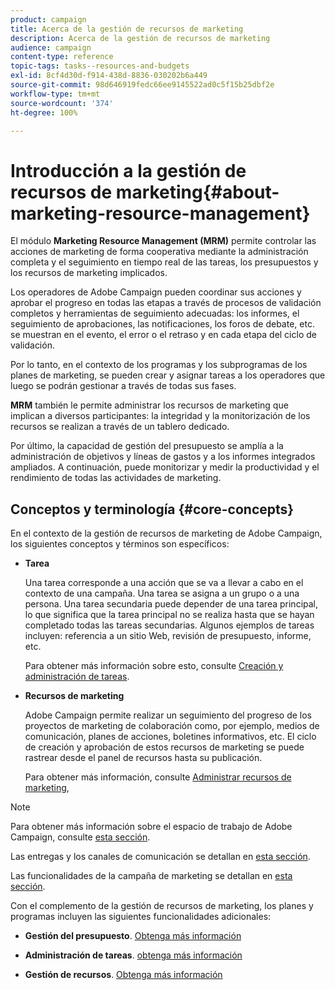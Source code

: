 ```yaml
---
product: campaign
title: Acerca de la gestión de recursos de marketing
description: Acerca de la gestión de recursos de marketing
audience: campaign
content-type: reference
topic-tags: tasks--resources-and-budgets
exl-id: 8cf4d30d-f914-438d-8836-030202b6a449
source-git-commit: 98d646919fedc66ee9145522ad0c5f15b25dbf2e
workflow-type: tm+mt
source-wordcount: '374'
ht-degree: 100%

---
```


# Introducción a la gestión de recursos de marketing{#about-marketing-resource-management}

<!--
>[!AVAILABILITY]
>
>:warning: This capability is not available in Campaign v8. [Learn more](https://experienceleague.adobe.com/docs/campaign/campaign-v8/campaign-home.html)
-->

El módulo **Marketing Resource Management (MRM)** permite controlar las acciones de marketing de forma cooperativa mediante la administración completa y el seguimiento en tiempo real de las tareas, los presupuestos y los recursos de marketing implicados.

Los operadores de Adobe Campaign pueden coordinar sus acciones y aprobar el progreso en todas las etapas a través de procesos de validación completos y herramientas de seguimiento adecuadas: los informes, el seguimiento de aprobaciones, las notificaciones, los foros de debate, etc. se muestran en el evento, el error o el retraso y en cada etapa del ciclo de validación.

Por lo tanto, en el contexto de los programas y los subprogramas de los planes de marketing, se pueden crear y asignar tareas a los operadores que luego se podrán gestionar a través de todas sus fases.

**MRM** también le permite administrar los recursos de marketing que implican a diversos participantes: la integridad y la monitorización de los recursos se realizan a través de un tablero dedicado.

Por último, la capacidad de gestión del presupuesto se amplía a la administración de objetivos y líneas de gastos y a los informes integrados ampliados. A continuación, puede monitorizar y medir la productividad y el rendimiento de todas las actividades de marketing.

## Conceptos y terminología {#core-concepts}

En el contexto de la gestión de recursos de marketing de Adobe Campaign, los siguientes conceptos y términos son específicos:

* **Tarea**

   Una tarea corresponde a una acción que se va a llevar a cabo en el contexto de una campaña. Una tarea se asigna a un grupo o a una persona. Una tarea secundaria puede depender de una tarea principal, lo que significa que la tarea principal no se realiza hasta que se hayan completado todas las tareas secundarias. Algunos ejemplos de tareas incluyen: referencia a un sitio Web, revisión de presupuesto, informe, etc.

   Para obtener más información sobre esto, consulte [Creación y administración de tareas](../../campaign/using/creating-and-managing-tasks.md).

* **Recursos de marketing**

   Adobe Campaign permite realizar un seguimiento del progreso de los proyectos de marketing de colaboración como, por ejemplo, medios de comunicación, planes de acciones, boletines informativos, etc. El ciclo de creación y aprobación de estos recursos de marketing se puede rastrear desde el panel de recursos hasta su publicación.

   Para obtener más información, consulte [Administrar recursos de marketing](../../campaign/using/managing-marketing-resources.md),

>[!NOTE]
>
>Para obtener más información sobre el espacio de trabajo de Adobe Campaign, consulte [esta sección](../../platform/using/adobe-campaign-workspace.md).
>  
>Las entregas y los canales de comunicación se detallan en [esta sección](../../delivery/using/steps-about-delivery-creation-steps.md).
>
>Las funcionalidades de la campaña de marketing se detallan en [esta sección](../../campaign/using/accessing-marketing-campaigns.md).

Con el complemento de la gestión de recursos de marketing, los planes y programas incluyen las siguientes funcionalidades adicionales:

* **Gestión del presupuesto**. [Obtenga más información](../../campaign/using/controlling-costs.md)

* **Administración de tareas**. [obtenga más información](../../campaign/using/creating-and-managing-tasks.md)

* **Gestión de recursos**. [Obtenga más información](../../campaign/using/managing-marketing-resources.md)
